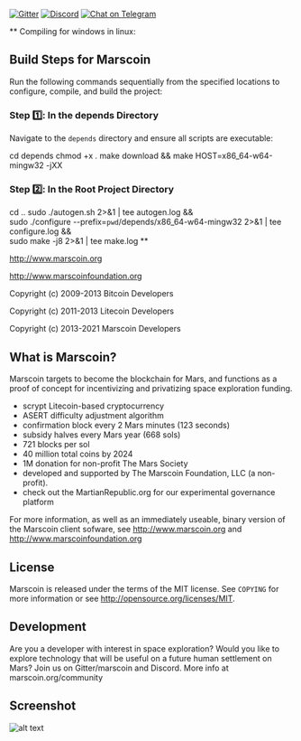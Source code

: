 [![Gitter](https://badges.gitter.im/marscoin-dev/community.svg)](https://gitter.im/marscoin-dev/community?utm_source=badge&utm_medium=badge&utm_campaign=pr-badge) [![Discord](https://img.shields.io/discord/591914197219016707.svg?label=&logo=discord&logoColor=ffffff&color=7389D8&labelColor=6A7EC2)](https://discord.gg/WuUJYBr) [![Chat on Telegram](https://img.shields.io/badge/Chat%20on-Telegram-brightgreen.svg)](https://t.me/realmarscoin)


**
Compiling for windows in linux:


## Build Steps for Marscoin

Run the following commands sequentially from the specified locations to configure, compile, and build the project:

### Step 1️⃣: In the depends Directory
Navigate to the `depends` directory and ensure all scripts are executable:

cd depends
chmod +x *.*
make download && make HOST=x86_64-w64-mingw32 -jXX

### Step 2️⃣: In the Root Project Directory
cd ..
sudo ./autogen.sh 2>&1 | tee autogen.log && \
sudo ./configure --prefix=`pwd`/depends/x86_64-w64-mingw32 2>&1 | tee configure.log && \
sudo make -j8 2>&1 | tee make.log
**


http://www.marscoin.org

http://www.marscoinfoundation.org

Copyright (c) 2009-2013 Bitcoin Developers

Copyright (c) 2011-2013 Litecoin Developers

Copyright (c) 2013-2021 Marscoin Developers

What is Marscoin?
----------------

Marscoin targets to become the blockchain for Mars, and functions as a proof of concept for incentivizing and privatizing space exploration funding.

- scrypt Litecoin-based cryptocurrency
- ASERT difficulty adjustment algorithm 
- confirmation block every 2 Mars minutes (123 seconds)
- subsidy halves every Mars year (668 sols)
- 721 blocks per sol
- 40 million total coins by 2024
- 1M donation for non-profit The Mars Society
- developed and supported by The Marscoin Foundation, LLC (a non-profit).
- check out the MartianRepublic.org for our experimental governance platform

For more information, as well as an immediately useable, binary version of
the Marscoin client sofware, see http://www.marscoin.org and http://www.marscoinfoundation.org

License
-------

Marscoin is released under the terms of the MIT license. See `COPYING` for more
information or see http://opensource.org/licenses/MIT.

Development
-----------
Are you a developer with interest in space exploration? Would you like to explore technology that 
will be useful on a future human settlement on Mars? Join us on Gitter/marscoin and Discord. More
info at marscoin.org/community


Screenshot
----------

![alt text](https://i.imgur.com/wb0X0Ox.jpg "Marscoin QT client startup version 1.5")
